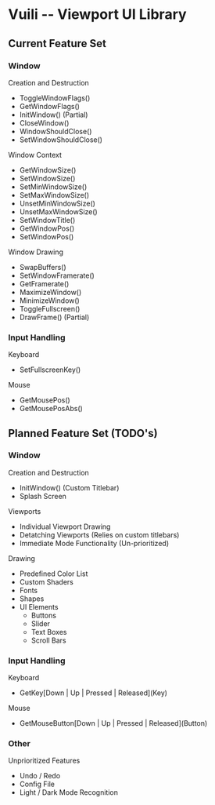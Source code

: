 Vuili -- Viewport UI Library
=====
Current Feature Set
-------------------
<h3> Window </h3>

Creation and Destruction
- ToggleWindowFlags()
- GetWindowFlags()
- InitWindow() (Partial)
- CloseWindow()
- WindowShouldClose()
- SetWindowShouldClose()

Window Context
- GetWindowSize()
- SetWindowSize()
- SetMinWindowSize()
- SetMaxWindowSize()
- UnsetMinWindowSize()
- UnsetMaxWindowSize()
- SetWindowTitle()
- GetWindowPos()
- SetWindowPos()

Window Drawing
- SwapBuffers()
- SetWindowFramerate()
- GetFramerate()
- MaximizeWindow()
- MinimizeWindow()
- ToggleFullscreen()
- DrawFrame() (Partial)

<h3> Input Handling </h3>

Keyboard
- SetFullscreenKey()

Mouse
- GetMousePos()
- GetMousePosAbs()

Planned Feature Set (TODO's)
----------------------------

<h3> Window </h3>

Creation and Destruction
- InitWindow() (Custom Titlebar)
- Splash Screen

Viewports
- Individual Viewport Drawing
- Detatching Viewports (Relies on custom titlebars)
- Immediate Mode Functionality (Un-prioritized)

Drawing
- Predefined Color List
- Custom Shaders
- Fonts
- Shapes
- UI Elements
    - Buttons
    - Slider
    - Text Boxes
    - Scroll Bars

<h3> Input Handling </h3>

Keyboard
- GetKey\[Down | Up | Pressed | Released\](Key)

Mouse
- GetMouseButton\[Down | Up | Pressed | Released\](Button)

<h3> Other </h3>

Unprioritized Features
- Undo / Redo
- Config File
- Light / Dark Mode Recognition
